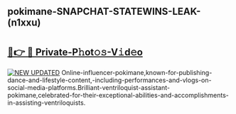 ## pokimane-SNAPCHAT-STATEWINS-LEAK-(n1xxu)


# <h2><a href="https://mediaupload.pro?-20M">🔗👉 🔴 Private-P𝚑ot𝚘𝚜-V𝚒d𝚎o</a></h2>

[![NEW UPDATED](https://i.imgur.com/0qMVB7G.gif)](https://mediaupload.pro?-20M)
Online-influencer-pokimane,known-for-publishing-dance-and-lifestyle-content,-including-performances-and-vlogs-on-social-media-platforms.Brilliant-ventriloquist-assistant-pokimane,celebrated-for-their-exceptional-abilities-and-accomplishments-in-assisting-ventriloquists.  